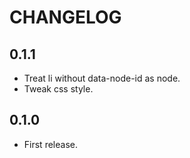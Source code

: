 # CHANGELOG

## 0.1.1

* Treat li without data-node-id as node.
* Tweak css style.

## 0.1.0

* First release.
